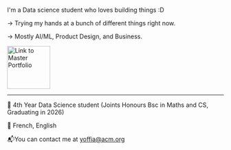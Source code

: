  I'm a Data science student who loves building things :D

-> Trying my hands at a bunch of different things right now.

-> Mostly AI/ML, Product Design, and Business.

<p align="left" >
  <a href="https://opnay.notion.site/Noura-s-archive-3aed8180887546b8955572385ff261b6">
    <img src="https://github.com/Doodoal/Doodoal/assets/72891698/367b208b-533d-4445-ac45-06b82f209bc8" alt="Link to Master Portfolio" height="100" href="https://opnay.notion.site/Noura-s-archive-3aed8180887546b8955572385ff261b6" >
  </a>
</p>


***

📓 4th Year Data Science student (Joints Honours Bsc in Maths and CS, Graduating in 2026) 

🎤 French, English 

📬You can contact me at [yoffia@acm.org](mailto:yoffia@acm.org)

